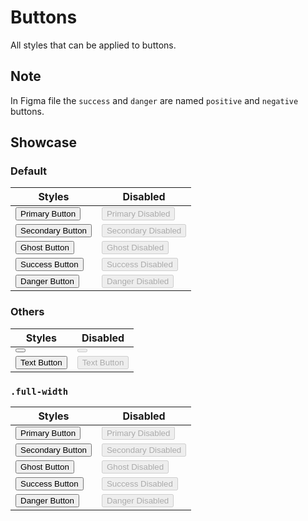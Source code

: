 <script lang="ts">
    import IconMenu from "$lib/icons/IconMenu.svelte";
</script>

# Buttons

All styles that can be applied to buttons.

## Note

In Figma file the `success` and `danger` are named `positive` and `negative` buttons.

## Showcase

### Default

| Styles                                              | Disabled                                                       |
| --------------------------------------------------- | -------------------------------------------------------------- |
| <button class="primary">Primary Button</button>     | <button class="primary" disabled>Primary Disabled</button>     |
| <button class="secondary">Secondary Button</button> | <button class="secondary" disabled>Secondary Disabled</button> |
| <button class="ghost">Ghost Button</button>         | <button class="ghost" disabled>Ghost Disabled</button>         |
| <button class="success">Success Button</button>     | <button class="success" disabled>Success Disabled</button>     |
| <button class="danger">Danger Button</button>       | <button class="danger" disabled>Danger Disabled</button>       |

### Others

| Styles                                          | Disabled                                                 |
| ----------------------------------------------- | -------------------------------------------------------- |
| <button class="icon-only"><IconMenu /></button> | <button class="icon-only" disabled><IconMenu /></button> |
| <button class="text">Text Button</button>       | <button class="text" disabled>Text Button</button>       |

### `.full-width`

| Styles                                                         | Disabled                                                                  |
| -------------------------------------------------------------- | ------------------------------------------------------------------------- |
| <button class="primary full-width">Primary Button</button>     | <button class="primary full-width" disabled>Primary Disabled</button>     |
| <button class="secondary full-width">Secondary Button</button> | <button class="secondary full-width" disabled>Secondary Disabled</button> |
| <button class="ghost full-width">Ghost Button</button>         | <button class="ghost full-width" disabled>Ghost Disabled</button>         |
| <button class="success full-width">Success Button</button>     | <button class="success full-width" disabled>Success Disabled</button>     |
| <button class="danger full-width">Danger Button</button>       | <button class="danger full-width" disabled>Danger Disabled</button>       |
